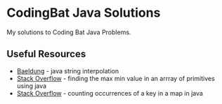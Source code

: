# CodingBat Java Solutions

My solutions to Coding Bat Java Problems.  

## Useful Resources

- [Baeldung](https://www.baeldung.com/java-string-interpolation) - java string interpolation
- [Stack Overflow](https://stackoverflow.com/questions/1484347/finding-the-max-min-value-in-an-array-of-primitives-using-java) - finding the max min value in an arrray of primitives using java
- [Stack Overflow](https://stackoverflow.com/questions/15217438/counting-occurrences-of-a-key-in-a-map-in-java) - counting occurrences of a key in a map in java